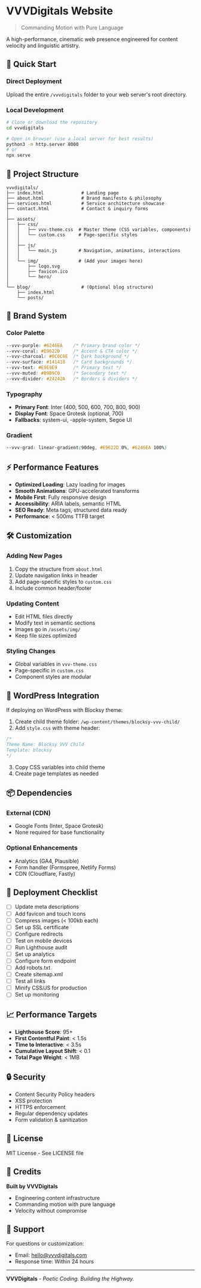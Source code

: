 # VVVDigitals Website

> Commanding Motion with Pure Language

A high-performance, cinematic web presence engineered for content velocity and linguistic artistry.

## 🚀 Quick Start

### Direct Deployment
Upload the entire `/vvvdigitals` folder to your web server's root directory.

### Local Development
```bash
# Clone or download the repository
cd vvvdigitals

# Open in browser (use a local server for best results)
python3 -m http.server 8000
# or
npx serve
```

## 📁 Project Structure

```
vvvdigitals/
├── index.html              # Landing page
├── about.html              # Brand manifesto & philosophy
├── services.html           # Service architecture showcase
├── contact.html            # Contact & inquiry forms
│
├── assets/
│   ├── css/
│   │   ├── vvv-theme.css  # Master theme (CSS variables, components)
│   │   └── custom.css     # Page-specific styles
│   │
│   ├── js/
│   │   └── main.js        # Navigation, animations, interactions
│   │
│   └── img/               # (Add your images here)
│       ├── logo.svg
│       ├── favicon.ico
│       └── hero/
│
└── blog/                   # (Optional blog structure)
    ├── index.html
    └── posts/
```

## 🎨 Brand System

### Color Palette
```css
--vvv-purple: #6246EA    /* Primary brand color */
--vvv-coral: #E9622D     /* Accent & CTA color */
--vvv-charcoal: #0C0C0E  /* Dark background */
--vvv-surface: #141418   /* Card backgrounds */
--vvv-text: #E9E9E9      /* Primary text */
--vvv-muted: #B9B9C0     /* Secondary text */
--vvv-divider: #24242A   /* Borders & dividers */
```

### Typography
- **Primary Font**: Inter (400, 500, 600, 700, 800, 900)
- **Display Font**: Space Grotesk (optional, 700)
- **Fallbacks**: system-ui, -apple-system, Segoe UI

### Gradient
```css
--vvv-grad: linear-gradient(90deg, #E9622D 0%, #6246EA 100%)
```

## ⚡ Performance Features

- **Optimized Loading**: Lazy loading for images
- **Smooth Animations**: GPU-accelerated transforms
- **Mobile First**: Fully responsive design
- **Accessibility**: ARIA labels, semantic HTML
- **SEO Ready**: Meta tags, structured data ready
- **Performance**: &lt; 500ms TTFB target

## 🛠 Customization

### Adding New Pages
1. Copy the structure from `about.html`
2. Update navigation links in header
3. Add page-specific styles to `custom.css`
4. Include common header/footer

### Updating Content
- Edit HTML files directly
- Modify text in semantic sections
- Images go in `/assets/img/`
- Keep file sizes optimized

### Styling Changes
- Global variables in `vvv-theme.css`
- Page-specific in `custom.css`
- Component styles are modular

## 🔧 WordPress Integration

If deploying on WordPress with Blocksy theme:

1. Create child theme folder: `/wp-content/themes/blocksy-vvv-child/`
2. Add `style.css` with theme header:
```css
/*
Theme Name: Blocksy VVV Child
Template: blocksy
*/
```
3. Copy CSS variables into child theme
4. Create page templates as needed

## 📦 Dependencies

### External (CDN)
- Google Fonts (Inter, Space Grotesk)
- None required for base functionality

### Optional Enhancements
- Analytics (GA4, Plausible)
- Form handler (Formspree, Netlify Forms)
- CDN (Cloudflare, Fastly)

## 🚀 Deployment Checklist

- [ ] Update meta descriptions
- [ ] Add favicon and touch icons
- [ ] Compress images (&lt; 100kb each)
- [ ] Set up SSL certificate
- [ ] Configure redirects
- [ ] Test on mobile devices
- [ ] Run Lighthouse audit
- [ ] Set up analytics
- [ ] Configure form endpoint
- [ ] Add robots.txt
- [ ] Create sitemap.xml
- [ ] Test all links
- [ ] Minify CSS/JS for production
- [ ] Set up monitoring

## 📈 Performance Targets

- **Lighthouse Score**: 95+
- **First Contentful Paint**: &lt; 1.5s
- **Time to Interactive**: &lt; 3.5s
- **Cumulative Layout Shift**: &lt; 0.1
- **Total Page Weight**: &lt; 1MB

## 🔒 Security

- Content Security Policy headers
- XSS protection
- HTTPS enforcement
- Regular dependency updates
- Form validation & sanitization

## 📝 License

MIT License - See LICENSE file

## 🤝 Credits

**Built by VVVDigitals**
- Engineering content infrastructure
- Commanding motion with pure language
- Velocity without compromise

## 📧 Support

For questions or customization:
- Email: hello@vvvdigitals.com
- Response time: Within 24 hours

---

**VVVDigitals** - *Poetic Coding. Building the Highway.*
